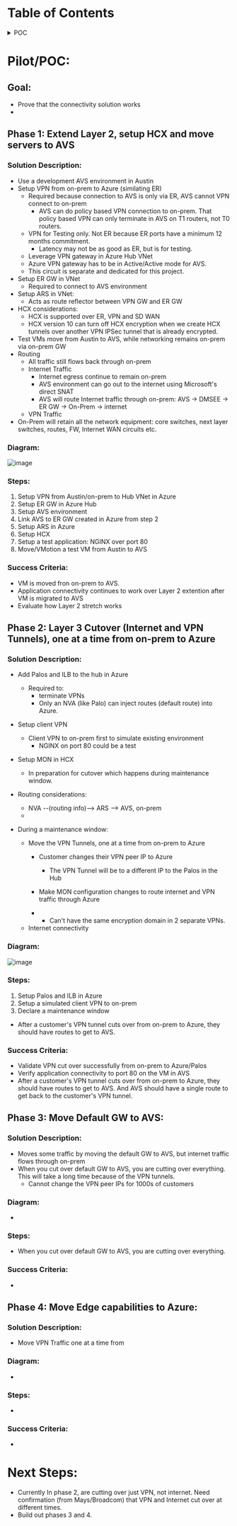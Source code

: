 # Table of Contents
<details>
<summary>POC</summary>

- [Phase 1: Extend Layer 2](#phase-1-extend-layer-2)
  - [Solution Description](#)
  - [Diagram](#)
  - [Steps](#)
  - [Success Criteria](#)

- [Phase 2: Layer 3 Cutover (Internet and VPN Tunnels), one at a time from on-prem to Azure](#phase-2-layer-3-cutover-internet-and-vpn-tunnels-one-at-a-time-from-on-prem-to-azure)
  - [Solution Description](#)
  - [Diagram](#)
  - [Steps](#)
  - [Success Criteria](#)

- [Phase 3: Move Default GW to AVS](#phase-3-move-default-gw-to-avs)
  - [Solution Description](#)
  - [Diagram](#)
  - [Steps](#)
  - [Success Criteria](#)

- [Phase 4: Move Edge capabilities to Azure](#phase-4-move-edge-capabilities-to-azure)
  - [Solution Description](#)
  - [Diagram](#)
  - [Steps](#)
  - [Success Criteria](#)

</details>

# Pilot/POC:

## Goal:
- Prove that the connectivity solution works
- 
## Phase 1: Extend Layer 2, setup HCX and move servers to AVS
### Solution Description:
- Use a development AVS environment in Austin
- Setup VPN from on-prem to Azure (similating ER)
  - Required because connection to AVS is only via ER, AVS cannot VPN connect to on-prem
    - AVS can do policy based VPN connection to on-prem. That policy based VPN can only terminate in AVS on T1 routers, not T0 routers. 
  - VPN for Testing only. Not ER because ER ports have a minimum 12 months commitment.
    - Latency may not be as good as ER, but is for testing. 
  - Leverage VPN gateway in Azure Hub VNet
  - Azure VPN gateway has to be in Active/Active mode for AVS.
  - This circuit is separate and dedicated for this project. 
- Setup ER GW in VNet
  - Required to connect to AVS environment
- Setup ARS in VNet:
  - Acts as route reflector between VPN GW and ER GW 
- HCX considerations:  
  - HCX is supported over ER, VPN and SD WAN
  - HCX version 10 can turn off HCX encryption when we create HCX tunnels over another VPN IPSec tunnel that is already encrypted. 
- Test VMs move from Austin to AVS, while networking remains on-prem via on-prem GW
- Routing
  - All traffic still flows back through on-prem
  - Internet Traffic
    - Internet egress continue to remain on-prem
    - AVS environment can go out to the internet using Microsoft's direct SNAT  
    - AVS will route Internet traffic through on-prem: AVS -> DMSEE -> ER GW -> On-Prem -> internet
  - VPN Traffic 
- On-Prem will retain all the network equipment: core switches, next layer switches, routes, FW, Internet WAN circuits etc.
### Diagram:
![image](https://github.com/user-attachments/assets/bd25112c-f64b-4d66-981f-f2c0c4defa1b)
### Steps:
1. Setup VPN from Austin/on-prem to Hub VNet in Azure
2. Setup ER GW in Azure Hub
3. Setup AVS environment
4. Link AVS to ER GW created in Azure from step 2
5. Setup ARS in Azure
6. Setup HCX
7. Setup a test application: NGINX over port 80
8. Move/VMotion a test VM from Austin to AVS
### Success Criteria:
- VM is moved fron on-prem to AVS.
- Application connectivity continues to work over Layer 2 extention after VM is migrated to AVS
- Evaluate how Layer 2 stretch works

## Phase 2: Layer 3 Cutover (Internet and VPN Tunnels), one at a time from on-prem to Azure
### Solution Description:
- Add Palos and ILB to the hub in Azure
  - Required to:
    - terminate VPNs
    - Only an NVA (like Palo) can inject routes (default route) into Azure.
    
- Setup client VPN
  - Client VPN to on-prem first to simulate existing environment
    - NGINX on port 80 could be a test
- Setup MON in HCX
  - In preparation for cutover which happens during maintenance window.

- Routing considerations:
  - NVA --(routing info)--> ARS --> AVS, on-prem
  - 
- During a maintenance window: 
  - Move the VPN Tunnels, one at a time from on-prem to Azure
    - Customer changes their VPN peer IP to Azure 
      - The VPN Tunnel will be to a different IP to the Palos in the Hub
    - Make MON configuration changes to route internet and VPN traffic through Azure 
    
    
    - - Can't have the same encryption domain in 2 separate VPNs.
  - Internet connectivity
### Diagram:
![image](https://github.com/user-attachments/assets/e9047f19-f370-45b5-8fe0-944658134e02)
### Steps:
1. Setup Palos and ILB in Azure
2. Setup a simulated client VPN to on-prem
3. Declare a maintenance window
- After a customer's VPN tunnel cuts over from on-prem to Azure, they should have routes to get to AVS.
### Success Criteria:
- Validate VPN cut over successfully from on-prem to Azure/Palos
- Verify application connectivity to port 80 on the VM in AVS  
- After a customer's VPN tunnel cuts over from on-prem to Azure, they should have routes to get to AVS. And AVS should have a single route to get back to the customer's VPN tunnel.


## Phase 3: Move Default GW to AVS:
### Solution Description:
- Moves some traffic by moving the default GW to AVS, but internet traffic flows through on-prem
- When you cut over default GW to AVS, you are cutting over everything. This will take a long time because of the VPN tunnels.
  - Cannot change the VPN peer IPs for 1000s of customers
### Diagram:
- 
### Steps:
- When you cut over default GW to AVS, you are cutting over everything.

### Success Criteria:
-

## Phase 4: Move Edge capabilities to Azure:
### Solution Description:
- Move VPN Traffic one at a time from
### Diagram:
-
### Steps:
- 
### Success Criteria:
- 

# Next Steps:
- Currently In phase 2, are cutting over just VPN, not internet. Need confirmation (from Mays/Broadcom) that VPN and Internet cut over at different times. 
- Build out phases 3 and 4.
